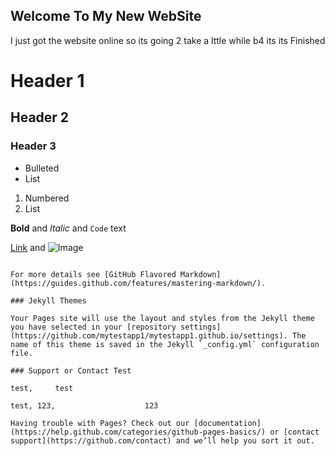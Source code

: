 ## Welcome To My New WebSite


I just got the website online so its going 2 take a lttle while b4 its its Finished

















# Header 1
## Header 2
### Header 3

- Bulleted
- List

1. Numbered
2. List

**Bold** and _Italic_ and `Code` text

[Link](url) and ![Image](src)
```

For more details see [GitHub Flavored Markdown](https://guides.github.com/features/mastering-markdown/).

### Jekyll Themes

Your Pages site will use the layout and styles from the Jekyll theme you have selected in your [repository settings](https://github.com/mytestapp1/mytestapp1.github.io/settings). The name of this theme is saved in the Jekyll `_config.yml` configuration file.

### Support or Contact Test 

test,     test

test, 123,                    123       

Having trouble with Pages? Check out our [documentation](https://help.github.com/categories/github-pages-basics/) or [contact support](https://github.com/contact) and we’ll help you sort it out.
